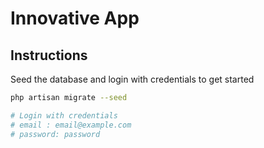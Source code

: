 # Innovative App

## Instructions

Seed the database and login with credentials to get started

```sh
php artisan migrate --seed

# Login with credentials
# email : email@example.com
# password: password
```